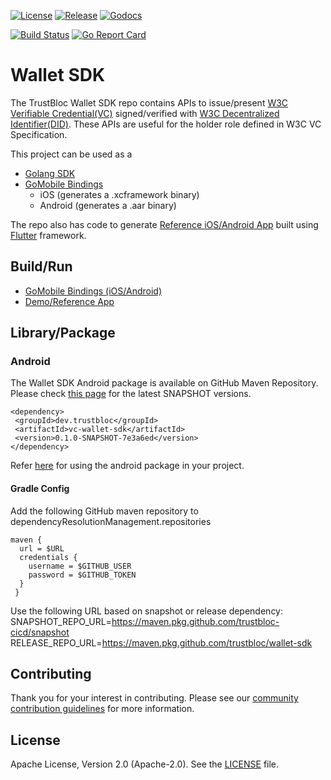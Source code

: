 [![License](https://img.shields.io/badge/License-Apache%202.0-blue.svg)](https://raw.githubusercontent.com/trustbloc/agent-sdk/main/LICENSE)
[![Release](https://img.shields.io/github/release/trustbloc/wallet-sdk.svg?style=flat-square)](https://github.com/trustbloc/wallet-sdk/releases/latest)
[![Godocs](https://img.shields.io/badge/godoc-reference-blue.svg)](https://godoc.org/github.com/trustbloc/wallet-sdk)

[![Build Status](https://github.com/trustbloc/wallet-sdk/actions/workflows/build.yml/badge.svg?branch=main)](https://github.com/trustbloc/wallet-sdk/actions/workflows/build.yml)
[![Go Report Card](https://goreportcard.com/badge/github.com/trustbloc/wallet-sdk)](https://goreportcard.com/report/github.com/trustbloc/wallet-sdk)


# Wallet SDK

The TrustBloc Wallet SDK repo contains APIs to issue/present [W3C Verifiable Credential(VC)](https://www.w3.org/TR/vc-data-model/) signed/verified with [W3C Decentralized Identifier(DID)](https://www.w3.org/TR/did-core/). These APIs are useful for the holder role defined in W3C VC Specification.

This project can be used as a
- [Golang SDK](./pkg/)
- [GoMobile Bindings](./cmd/wallet-sdk-gomobile/) 
  - iOS (generates a .xcframework binary)
  - Android (generates a .aar binary)

The repo also has code to generate [Reference iOS/Android App](demo/app/) built using [Flutter](https://flutter.dev/) framework.


## Build/Run
- [GoMobile Bindings (iOS/Android)](./cmd/wallet-sdk-gomobile/README.md)
- [Demo/Reference App](demo/app/README.md)

## Library/Package

### Android
The Wallet SDK Android package is available on GitHub Maven Repository. Please check [this page](https://github.com/trustbloc-cicd/snapshot/packages/1690705) for the latest SNAPSHOT versions.

```
<dependency>
 <groupId>dev.trustbloc</groupId>
 <artifactId>vc-wallet-sdk</artifactId>
 <version>0.1.0-SNAPSHOT-7e3a6ed</version>
</dependency>
```

Refer [here](./cmd/wallet-sdk-gomobile/README.md#helpful-tips) for using the android package in your project.

#### Gradle Config

Add the following GitHub maven repository to dependencyResolutionManagement.repositories
```
maven {
  url = $URL
  credentials {
    username = $GITHUB_USER
    password = $GITHUB_TOKEN
  }
 }
```

Use the following URL based on snapshot or release dependency:
SNAPSHOT_REPO_URL=https://maven.pkg.github.com/trustbloc-cicd/snapshot
RELEASE_REPO_URL=https://maven.pkg.github.com/trustbloc/wallet-sdk


## Contributing
Thank you for your interest in contributing. Please see our
[community contribution guidelines](https://github.com/trustbloc/community/blob/main/CONTRIBUTING.md) for more information.

## License
Apache License, Version 2.0 (Apache-2.0). See the [LICENSE](LICENSE) file.
